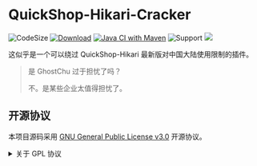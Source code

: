 # QuickShop-Hikari-Cracker
![CodeSize](https://img.shields.io/github/languages/code-size/carm-outsource/QuickShop-Hikari-Cracker)
[![Download](https://img.shields.io/github/downloads/carm-outsource/QuickShop-Hikari-Cracker/total)](https://github.com/carm-outsource/QuickShop-Hikari-Cracker/releases)
[![Java CI with Maven](https://github.com/carm-outsource/QuickShop-Hikari-Cracker/actions/workflows/maven.yml/badge.svg?branch=master)](https://github.com/carm-outsource/QuickShop-Hikari-Cracker/actions/workflows/maven.yml)
![Support](https://img.shields.io/badge/Minecraft-Java%201.13--Latest-blue)
![](https://visitor-badge.glitch.me/badge?page_id=quickshop-hikari-cracker.readme)

这似乎是一个可以绕过 QuickShop-Hikari 最新版对中国大陆使用限制的插件。

> 是 GhostChu 过于担忧了吗？
>
> 不。是某些企业太值得担忧了。

## 开源协议

本项目源码采用 [GNU General Public License v3.0](https://opensource.org/licenses/GPL-3.0) 开源协议。
<details>
<summary>关于 GPL 协议</summary>

> GNU General Public Licence (GPL) 有可能是开源界最常用的许可模式。GPL 保证了所有开发者的权利，同时为使用者提供了足够的复制，分发，修改的权利：
>
> #### 可自由复制
> 你可以将软件复制到你的电脑，你客户的电脑，或者任何地方。复制份数没有任何限制。
> #### 可自由分发
> 在你的网站提供下载，拷贝到U盘送人，或者将源代码打印出来从窗户扔出去（环保起见，请别这样做）。
> #### 可以用来盈利
> 你可以在分发软件的时候收费，但你必须在收费前向你的客户提供该软件的 GNU GPL 许可协议，以便让他们知道，他们可以从别的渠道免费得到这份软件，以及你收费的理由。
> #### 可自由修改
> 如果你想添加或删除某个功能，没问题，如果你想在别的项目中使用部分代码，也没问题，唯一的要求是，使用了这段代码的项目也必须使用
> GPL 协议。
>
> 需要注意的是，分发的时候，需要明确提供源代码和二进制文件，另外，用于某些程序的某些协议有一些问题和限制，你可以看一下
> @PierreJoye 写的 Practical Guide to GPL Compliance 一文。使用 GPL 协议，你必须在源代码代码中包含相应信息，以及协议本身。
>
> *以上文字来自 [五种开源协议GPL,LGPL,BSD,MIT,Apache](https://www.oschina.net/question/54100_9455) 。*
</details>

